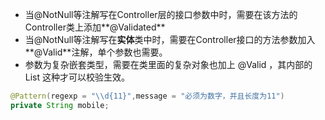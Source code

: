 



- 当@NotNull等注解写在Controller层的接口参数中时，需要在该方法的Controller类上添加**@Validated**
- 当@NotNull等注解写在**实体**类中时，需要在Controller接口的方法参数加入**@Valid**注解，单个参数也需要。
- 参数为复杂嵌套类型，需要在类里面的复杂对象也加上 @Valid ，其内部的 List<User> 这种才可以校验生效。



```java
@Pattern(regexp = "\\d{11}",message = "必须为数字，并且长度为11")
private String mobile;
```

